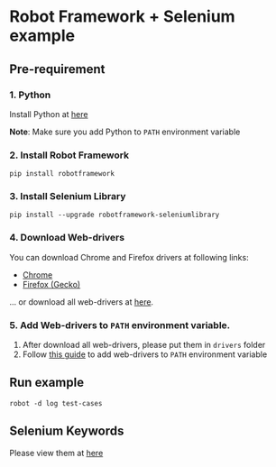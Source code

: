 # Robot Framework + Selenium example

## Pre-requirement
### 1. Python
Install Python at [here](https://www.python.org/downloads/)

**Note**: Make sure you add Python to `PATH` environment variable 

### 2. Install Robot Framework
```
pip install robotframework
```


### 3. Install Selenium Library
```
pip install --upgrade robotframework-seleniumlibrary
```

### 4. Download Web-drivers

You can download Chrome and Firefox drivers at following links:
 * [Chrome](https://sites.google.com/a/chromium.org/chromedriver/downloads)
 * [Firefox (Gecko)](https://github.com/mozilla/geckodriver/releases)

... or download all web-drivers at [here](https://seleniumhq.github.io/selenium/docs/api/py/index.html#drivers).

### 5. Add Web-drivers to `PATH` environment variable.
 1. After download all web-drivers, please put them in `drivers` folder
 2. Follow [this guide](https://www.java.com/en/download/help/path.xml) to add web-drivers to `PATH` environment variable

## Run example
```
robot -d log test-cases
```

## Selenium Keywords
Please view them at [here](http://robotframework.org/SeleniumLibrary/SeleniumLibrary.html#Create%20Webdriver)